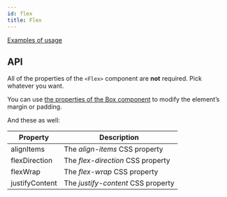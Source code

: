 ```yaml
---
id: flex
title: Flex
---
```


[Examples of usage](grid.md)

## API

All of the properties of the `<Flex>` component are **not** required. Pick whatever you want.

You can use [the properties of the Box component](Box.md#api) to modify the element’s margin or padding.

And these as well:

| Property       | Description                        |
| -------------- | ---------------------------------- |
| alignItems     | The _align-items_ CSS property     |
| flexDirection  | The _flex-direction_ CSS property  |
| flexWrap       | The _flex-wrap_ CSS property       |
| justifyContent | The _justify-content_ CSS property |
